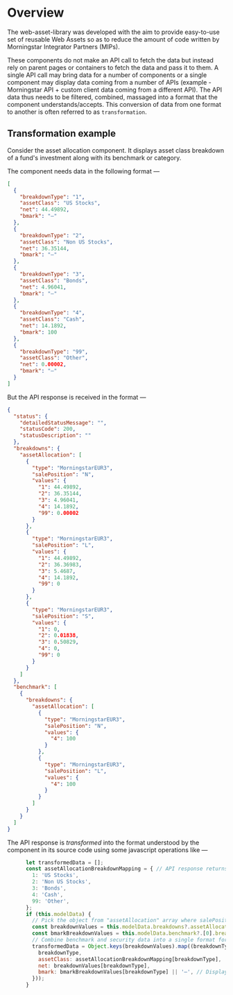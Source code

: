 # Overview

The web-asset-library was developed with the aim to provide easy-to-use set of reusable Web Assets so as to reduce the amount of code written by Morningstar Integrator Partners (MIPs).

These components do not make an API call to fetch the data but instead rely on parent pages or containers to fetch the data and pass it to them. A single API call may bring data for a number of components or a single component may display data coming from a number of APIs (example - Morningstar API + custom client data coming from a different API). The API data thus needs to be filtered, combined, massaged into a format that the component understands/accepts. This conversion of data from one format to another is often referred to as `transformation`.

## Transformation example

Consider the asset allocation component. It displays asset class breakdown of a fund's investment along with its benchmark or category.

The component needs data in the following format —
```json
[
  {
    "breakdownType": "1",
    "assetClass": "US Stocks",
    "net": 44.49892,
    "bmark": "–"
  },
  {
    "breakdownType": "2",
    "assetClass": "Non US Stocks",
    "net": 36.35144,
    "bmark": "–"
  },
  {
    "breakdownType": "3",
    "assetClass": "Bonds",
    "net": 4.96041,
    "bmark": "–"
  },
  {
    "breakdownType": "4",
    "assetClass": "Cash",
    "net": 14.1892,
    "bmark": 100
  },
  {
    "breakdownType": "99",
    "assetClass": "Other",
    "net": 0.00002,
    "bmark": "–"
  }
]
```

But the API response is received in the format —
```json
{
  "status": {
    "detailedStatusMessage": "",
    "statusCode": 200,
    "statusDescription": ""
  },
  "breakdowns": {
    "assetAllocation": [
      {
        "type": "MorningstarEUR3",
        "salePosition": "N",
        "values": {
          "1": 44.49892,
          "2": 36.35144,
          "3": 4.96041,
          "4": 14.1892,
          "99": 0.00002
        }
      },
      {
        "type": "MorningstarEUR3",
        "salePosition": "L",
        "values": {
          "1": 44.49892,
          "2": 36.36983,
          "3": 5.4687,
          "4": 14.1892,
          "99": 0
        }
      },
      {
        "type": "MorningstarEUR3",
        "salePosition": "S",
        "values": {
          "1": 0,
          "2": 0.01838,
          "3": 0.50829,
          "4": 0,
          "99": 0
        }
      }
    ]
  },
  "benchmark": [
    {
      "breakdowns": {
        "assetAllocation": [
          {
            "type": "MorningstarEUR3",
            "salePosition": "N",
            "values": {
              "4": 100
            }
          },
          {
            "type": "MorningstarEUR3",
            "salePosition": "L",
            "values": {
              "4": 100
            }
          }
        ]
      }
    }
  ]
}
```

The API response is _transformed_ into the format understood by the component in its source code using some javascript operations like —
```javascript
      let transformedData = [];
      const assetAllocationBreakdownMapping = { // API response returns numeric values like 1,2,3 which are mapped to English labels here
        1: 'US Stocks',
        2: 'Non US Stocks',
        3: 'Bonds',
        4: 'Cash',
        99: 'Other',
      };
      if (this.modelData) {
        // Pick the object from "assetAllocation" array where salePosition is 'N' (i.e. pick Net values)
        const breakdownValues = this.modelData.breakdowns?.assetAllocation?.find((assetAllocationBreakdown) => assetAllocationBreakdown.salePosition === 'N')?.values;
        const bmarkBreakdownValues = this.modelData.benchmark?.[0].breakdowns?.assetAllocation?.find((assetAllocationBreakdown) => assetAllocationBreakdown.salePosition === 'N')?.values;
        // Combine benchmark and security data into a single format for each asset breakdown class
        transformedData = Object.keys(breakdownValues).map((breakdownType) => ({
          breakdownType,
          assetClass: assetAllocationBreakdownMapping[breakdownType],
          net: breakdownValues[breakdownType],
          bmark: bmarkBreakdownValues[breakdownType] || '–', // Display '–' in the table if there's no value received from API.
        }));
      }
```
